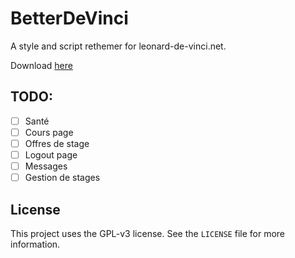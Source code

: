 # BetterDeVinci

A style and script rethemer for leonard-de-vinci.net.

Download [here](https://addons.mozilla.org/firefox/downloads/file/4197481/bdv-0.1.1.xpi)

## TODO:

- [ ] Santé
- [ ] Cours page
- [ ] Offres de stage
- [ ] Logout page
- [ ] Messages
- [ ] Gestion de stages

## License

This project uses the GPL-v3 license. See the `LICENSE` file for more information.
